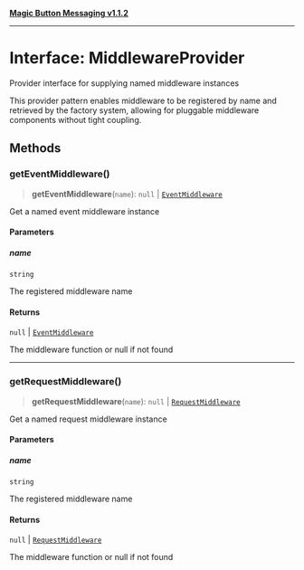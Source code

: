 [**Magic Button Messaging v1.1.2**](../README.md)

***

# Interface: MiddlewareProvider

Provider interface for supplying named middleware instances

This provider pattern enables middleware to be registered by name
and retrieved by the factory system, allowing for pluggable
middleware components without tight coupling.

## Methods

### getEventMiddleware()

> **getEventMiddleware**(`name`): `null` \| [`EventMiddleware`](../type-aliases/EventMiddleware.md)

Get a named event middleware instance

#### Parameters

##### name

`string`

The registered middleware name

#### Returns

`null` \| [`EventMiddleware`](../type-aliases/EventMiddleware.md)

The middleware function or null if not found

***

### getRequestMiddleware()

> **getRequestMiddleware**(`name`): `null` \| [`RequestMiddleware`](../type-aliases/RequestMiddleware.md)

Get a named request middleware instance

#### Parameters

##### name

`string`

The registered middleware name

#### Returns

`null` \| [`RequestMiddleware`](../type-aliases/RequestMiddleware.md)

The middleware function or null if not found
